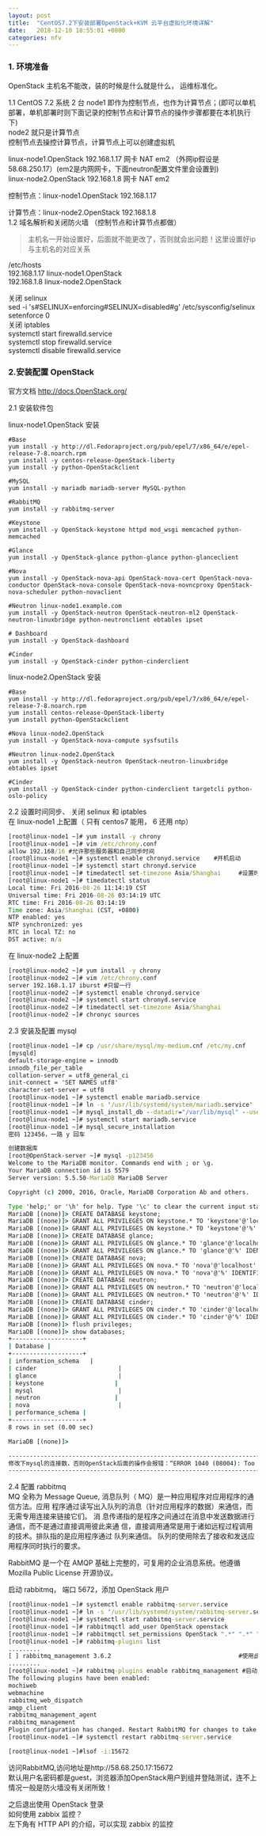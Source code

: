 ```yaml
---
layout: post
title:  "CentOS7.2下安装部署OpenStack+KVM 云平台虚拟化环境详解"
date:   2018-12-10 18:55:01 +0800
categories: nfv
---
```

### 1. 环境准备
OpenStack 主机名不能改，装的时候是什么就是什么， 运维标准化。

1.1 CentOS 7.2 系统 2 台
node1 即作为控制节点，也作为计算节点；(即可以单机部署，单机部署时则下面记录的控制节点和计算节点的操作步骤都要在本机执行下)  
node2 就只是计算节点  
控制节点去操控计算节点，计算节点上可以创建虚拟机  

linux-node1.OpenStack   192.168.1.17 网卡 NAT em2 （外网ip假设是58.68.250.17）(em2是内网网卡，下面neutron配置文件里会设置到)  
linux-node2.OpenStack   192.168.1.8   网卡 NAT em2

控制节点：linux-node1.OpenStack    192.168.1.17  
      
计算节点：linux-node2.OpenStack 192.168.1.8  
1.2 域名解析和关闭防火墙 （控制节点和计算节点都做）
> 主机名一开始设置好，后面就不能更改了，否则就会出问题！这里设置好ip与主机名的对应关系

/etc/hosts                                                           
192.168.1.17  linux-node1.OpenStack       
192.168.1.8   linux-node2.OpenStack   

关闭 selinux  
sed -i 's#SELINUX=enforcing#SELINUX=disabled#g' /etc/sysconfig/selinux  
setenforce 0  
关闭 iptables  
systemctl start firewalld.service  
systemctl stop firewalld.service  
systemctl disable firewalld.service  

###  2.安装配置 OpenStack

官方文档 http://docs.OpenStack.org/

2.1 安装软件包

linux-node1.OpenStack   安装 
``` 
#Base
yum install -y http://dl.Fedoraproject.org/pub/epel/7/x86_64/e/epel-release-7-8.noarch.rpm
yum install -y centos-release-OpenStack-liberty
yum install -y python-OpenStackclient

#MySQL
yum install -y mariadb mariadb-server MySQL-python

#RabbitMQ
yum install -y rabbitmq-server

#Keystone
yum install -y OpenStack-keystone httpd mod_wsgi memcached python-memcached

#Glance
yum install -y OpenStack-glance python-glance python-glanceclient

#Nova
yum install -y OpenStack-nova-api OpenStack-nova-cert OpenStack-nova-conductor OpenStack-nova-console OpenStack-nova-novncproxy OpenStack-nova-scheduler python-novaclient

#Neutron linux-node1.example.com
yum install -y OpenStack-neutron OpenStack-neutron-ml2 OpenStack-neutron-linuxbridge python-neutronclient ebtables ipset

# Dashboard
yum install -y OpenStack-dashboard

#Cinder
yum install -y OpenStack-cinder python-cinderclient

```  

linux-node2.OpenStack   安装

```  
#Base
yum install -y http://dl.fedoraproject.org/pub/epel/7/x86_64/e/epel-release-7-8.noarch.rpm
yum install centos-release-OpenStack-liberty
yum install python-OpenStackclient

#Nova linux-node2.OpenStack
yum install -y OpenStack-nova-compute sysfsutils

#Neutron linux-node2.OpenStack
yum install -y OpenStack-neutron OpenStack-neutron-linuxbridge ebtables ipset

#Cinder
yum install -y OpenStack-cinder python-cinderclient targetcli python-oslo-policy
```  

 2.2 设置时间同步、 关闭 selinux 和 iptables  
    在 linux-node1 上配置（ 只有 centos7 能用， 6 还用 ntp）
    
```cmd
[root@linux-node1 ~]# yum install -y chrony
[root@linux-node1 ~]# vim /etc/chrony.conf
allow 192.168/16 #允许那些服务器和自己同步时间
[root@linux-node1 ~]# systemctl enable chronyd.service    #开机启动
[root@linux-node1 ~]# systemctl start chronyd.service
[root@linux-node1 ~]# timedatectl set-timezone Asia/Shanghai     #设置时区
[root@linux-node1 ~]# timedatectl status
Local time: Fri 2016-08-26 11:14:19 CST
Universal time: Fri 2016-08-26 03:14:19 UTC
RTC time: Fri 2016-08-26 03:14:19
Time zone: Asia/Shanghai (CST, +0800)
NTP enabled: yes
NTP synchronized: yes
RTC in local TZ: no
DST active: n/a
```

在 linux-node2 上配置

```cmd
[root@linux-node2 ~]# yum install -y chrony
[root@linux-node2 ~]# vim /etc/chrony.conf
server 192.168.1.17 iburst #只留一行
[root@linux-node2 ~]# systemctl enable chronyd.service
[root@linux-node2 ~]# systemctl start chronyd.service
[root@linux-node2 ~]# timedatectl set-timezone Asia/Shanghai
[root@linux-node2 ~]# chronyc sources
```

 2.3 安装及配置 mysql
 
 ```cmd
[root@linux-node1 ~]# cp /usr/share/mysql/my-medium.cnf /etc/my.cnf                   #或者是/usr/share/mariadb/my-medium.cnf
[mysqld]
default-storage-engine = innodb
innodb_file_per_table
collation-server = utf8_general_ci
init-connect = 'SET NAMES utf8'
character-set-server = utf8
[root@linux-node1 ~]# systemctl enable mariadb.service                                                      #Centos7里面mysql叫maridb
[root@linux-node1 ~]# ln -s '/usr/lib/systemd/system/mariadb.service' '/etc/systemd/system/multi-user.target.wants/mariadb.service'
[root@linux-node1 ~]# mysql_install_db --datadir="/var/lib/mysql" --user="mysql"               #初始化数据库
[root@linux-node1 ~]# systemctl start mariadb.service
[root@linux-node1 ~]# mysql_secure_installation                                                                 #设置密码及初始化
密码 123456，一路 y 回车

创建数据库
[root@OpenStack-server ~]# mysql -p123456
Welcome to the MariaDB monitor. Commands end with ; or \g.
Your MariaDB connection id is 5579
Server version: 5.5.50-MariaDB MariaDB Server

Copyright (c) 2000, 2016, Oracle, MariaDB Corporation Ab and others.

Type 'help;' or '\h' for help. Type '\c' to clear the current input statement.
MariaDB [(none)]> CREATE DATABASE keystone;
MariaDB [(none)]> GRANT ALL PRIVILEGES ON keystone.* TO 'keystone'@'localhost' IDENTIFIED BY 'keystone';
MariaDB [(none)]> GRANT ALL PRIVILEGES ON keystone.* TO 'keystone'@'%' IDENTIFIED BY 'keystone';
MariaDB [(none)]> CREATE DATABASE glance;
MariaDB [(none)]> GRANT ALL PRIVILEGES ON glance.* TO 'glance'@'localhost' IDENTIFIED BY 'glance';
MariaDB [(none)]> GRANT ALL PRIVILEGES ON glance.* TO 'glance'@'%' IDENTIFIED BY 'glance';
MariaDB [(none)]> CREATE DATABASE nova;
MariaDB [(none)]> GRANT ALL PRIVILEGES ON nova.* TO 'nova'@'localhost' IDENTIFIED BY 'nova';
MariaDB [(none)]> GRANT ALL PRIVILEGES ON nova.* TO 'nova'@'%' IDENTIFIED BY 'nova';
MariaDB [(none)]> CREATE DATABASE neutron;
MariaDB [(none)]> GRANT ALL PRIVILEGES ON neutron.* TO 'neutron'@'localhost' IDENTIFIED BY 'neutron';
MariaDB [(none)]> GRANT ALL PRIVILEGES ON neutron.* TO 'neutron'@'%' IDENTIFIED BY 'neutron';
MariaDB [(none)]> CREATE DATABASE cinder;
MariaDB [(none)]> GRANT ALL PRIVILEGES ON cinder.* TO 'cinder'@'localhost' IDENTIFIED BY 'cinder';
MariaDB [(none)]> GRANT ALL PRIVILEGES ON cinder.* TO 'cinder'@'%' IDENTIFIED BY 'cinder';
MariaDB [(none)]> flush privileges;
MariaDB [(none)]> show databases;
+--------------------+
| Database |
+--------------------+
| information_schema   |
| cinder                       |
| glance                       |
| keystone                    |
| mysql                        |
| neutron                     |
| nova                         |
| performance_schema |
+--------------------+
8 rows in set (0.00 sec)

MariaDB [(none)]>

----------------------------------------------------------------------------------------------------------------------------
修改下mysql的连接数，否则OpenStack后面的操作会报错：“ERROR 1040 (08004): Too many connections ”
----------------------------------------------------------------------------------------------------------------------------

```

 2.4 配置 rabbitmq  
 MQ 全称为 Message Queue, 消息队列（ MQ）是一种应用程序对应用程序的通信方法。应用
 程序通过读写出入队列的消息（针对应用程序的数据）来通信，而无需专用连接来链接它们。
 消 息传递指的是程序之间通过在消息中发送数据进行通信，而不是通过直接调用彼此来通
 信，直接调用通常是用于诸如远程过程调用的技术。排队指的是应用程序通过 队列来通信。
 队列的使用除去了接收和发送应用程序同时执行的要求。
 
 RabbitMQ 是一个在 AMQP 基础上完整的，可复用的企业消息系统。他遵循 Mozilla Public
 License 开源协议。
 
 启动 rabbitmq， 端口 5672，添加 OpenStack 用户
 ```cmd
[root@linux-node1 ~]# systemctl enable rabbitmq-server.service
[root@linux-node1 ~]# ln -s '/usr/lib/systemd/system/rabbitmq-server.service' '/etc/systemd/system/multi-user.target.wants/rabbitmq-server.service'
[root@linux-node1 ~]# systemctl start rabbitmq-server.service
[root@linux-node1 ~]# rabbitmqctl add_user OpenStack openstack                               #添加用户及密码
[root@linux-node1 ~]# rabbitmqctl set_permissions OpenStack ".*" ".*" ".*"                                   #允许配置、写、读访问 OpenStack
[root@linux-node1 ~]# rabbitmq-plugins list                                 #查看支持的插件
.........
[ ] rabbitmq_management 3.6.2                                    #使用此插件实现 web 管理
.........
[root@linux-node1 ~]# rabbitmq-plugins enable rabbitmq_management #启动插件
The following plugins have been enabled:
mochiweb
webmachine
rabbitmq_web_dispatch
amqp_client
rabbitmq_management_agent
rabbitmq_management
Plugin configuration has changed. Restart RabbitMQ for changes to take effect.
[root@linux-node1 ~]# systemctl restart rabbitmq-server.service

[root@linux-node1 ~]#lsof -i:15672
```
访问RabbitMQ,访问地址是http://58.68.250.17:15672  
默认用户名密码都是guest，浏览器添加OpenStack用户到组并登陆测试，连不上情况一般是防火墙没有关闭所致！

之后退出使用 OpenStack 登录  
如何使用 zabbix 监控？  
左下角有 HTTP API 的介绍，可以实现 zabbix 的监控  
